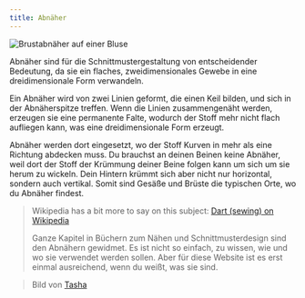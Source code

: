 ```yaml
---
title: Abnäher
---
```


![Brustabnäher auf einer Bluse](dart.jpg)

Abnäher sind für die Schnittmustergestaltung von entscheidender Bedeutung, da sie ein flaches, zweidimensionales Gewebe in eine dreidimensionale Form verwandeln.

Ein Abnäher wird von zwei Linien geformt, die einen Keil bilden, und sich in der Abnäherspitze treffen. Wenn die Linien zusammengenäht werden, erzeugen sie eine permanente Falte, wodurch der Stoff mehr nicht flach aufliegen kann, was eine dreidimensionale Form erzeugt.

Abnäher werden dort eingesetzt, wo der Stoff Kurven in mehr als eine Richtung abdecken muss. Du brauchst an deinen Beinen keine Abnäher, weil dort der Stoff der Krümmung deiner Beine folgen kann um sich um sie herum zu wickeln. Dein Hintern krümmt sich aber nicht nur horizontal, sondern auch vertikal. Somit sind Gesäße und Brüste die typischen Orte, wo du Abnäher findest.

> Wikipedia has a bit more to say on this subject: [Dart (sewing) on Wikipedia](http://en.wikipedia.org/wiki/Dart_\(sewing\))
> 
> Ganze Kapitel in Büchern zum Nähen und Schnittmusterdesign sind den Abnähern gewidmet. Es ist nicht so einfach, zu wissen, wie und wo sie verwendet werden sollen. Aber für diese Website ist es erst einmal ausreichend, wenn du weißt, was sie sind.

> Bild von [Tasha](http://bygumbygolly.com/2013/01/finished-1940s-simplicity-diamonds/)
